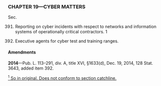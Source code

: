 ### **CHAPTER 19—CYBER MATTERS** ###

Sec.

391. Reporting on cyber incidents with respect to networks and information systems of operationally critical contractors. 1

392. Executive agents for cyber test and training ranges.

#### Amendments ####

**2014**—Pub. L. 113–291, div. A, title XVI, §1633(d), Dec. 19, 2014, 128 Stat. 3643, added item 392.

[<sup>1</sup> So in original. Does not conform to section catchline.](#CHAPTER19_1)